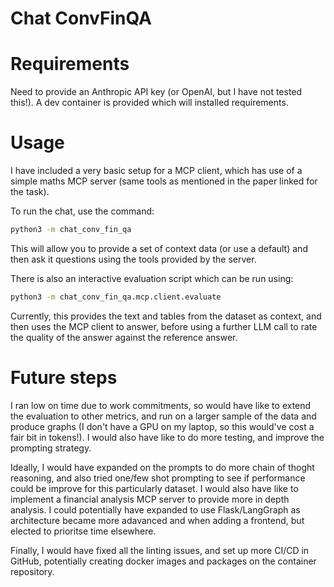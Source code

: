 # Chat ConvFinQA

# Requirements
Need to provide an Anthropic API key (or OpenAI, but I have not tested this!).
A dev container is provided which will installed requirements.

# Usage
I have included a very basic setup for a MCP client, which has use of a simple
maths MCP server (same tools as mentioned in the paper linked for the task).

To run the chat, use the command:
```bash
python3 -m chat_conv_fin_qa
```
This will allow you to provide a set of context data (or use a default) and
then ask it questions using the tools provided by the server.

There is also an interactive evaluation script which can be run using:
```bash
python3 -m chat_conv_fin_qa.mcp.client.evaluate
```
Currently, this provides the text and tables from the dataset as context, and
then uses the MCP client to answer, before using a further LLM call to rate the
quality of the answer against the reference answer.

# Future steps
I ran low on time due to work commitments, so would have like to extend the
evaluation to other metrics, and run on a larger sample of the data and produce
graphs (I don't have a GPU on my laptop, so this would've cost a fair bit in
tokens!). I would also have like to do more testing, and improve the prompting
strategy.

Ideally, I would have expanded on the prompts to do more chain of thoght
reasoning, and also tried one/few shot prompting to see if performance could be
improve for this particularly dataset. I would also have like to implement a
financial analysis MCP server to provide more in depth analysis. I could
potentially have expanded to use Flask/LangGraph as architecture became more
adavanced and when adding a frontend, but elected to prioritse time elsewhere.

Finally, I would have fixed all the linting issues, and set up more CI/CD in
GitHub, potentially creating docker images and packages on the container
repository.
